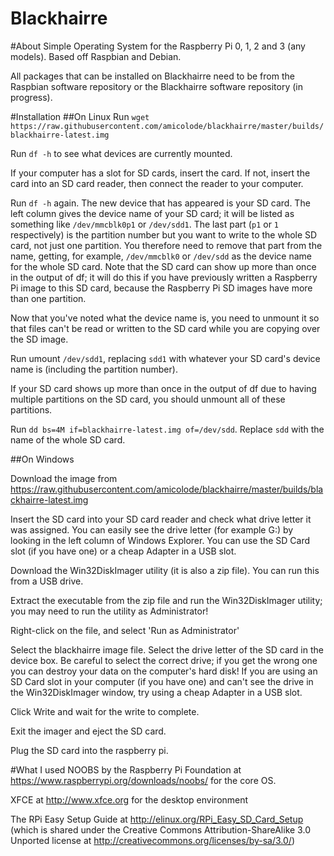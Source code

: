 Blackhairre
=====

#About
Simple Operating System for the Raspberry Pi 0, 1, 2 and 3 (any models). Based off Raspbian and Debian.

All packages that can be installed on Blackhairre need to be from the Raspbian software repository or the Blackhairre software repository (in progress).

#Installation
##On Linux
Run `wget https://raw.githubusercontent.com/amicolode/blackhairre/master/builds/blackhairre-latest.img`

Run `df -h` to see what devices are currently mounted.

If your computer has a slot for SD cards, insert the card. If not, insert the card into an SD card reader, then connect the reader to your computer.

Run `df -h` again. The new device that has appeared is your SD card. The left column gives the device name of your SD card; it will be listed as something like `/dev/mmcblk0p1` or `/dev/sdd1`. The last part (`p1` or `1` respectively) is the partition number but you want to write to the whole SD card, not just one partition. You therefore need to remove that part from the name, getting, for example, `/dev/mmcblk0` or `/dev/sdd` as the device name for the whole SD card. Note that the SD card can show up more than once in the output of df; it will do this if you have previously written a Raspberry Pi image to this SD card, because the Raspberry Pi SD images have more than one partition.

Now that you've noted what the device name is, you need to unmount it so that files can't be read or written to the SD card while you are copying over the SD image.

Run umount `/dev/sdd1`, replacing `sdd1` with whatever your SD card's device name is (including the partition number).

If your SD card shows up more than once in the output of df due to having multiple partitions on the SD card, you should unmount all of these partitions.

Run `dd bs=4M if=blackhairre-latest.img of=/dev/sdd`. Replace `sdd` with the name of the whole SD card.

##On Windows

Download the image from https://raw.githubusercontent.com/amicolode/blackhairre/master/builds/blackhairre-latest.img

Insert the SD card into your SD card reader and check what drive letter it was assigned. You can easily see the drive letter (for example G:) by looking in the left column of Windows Explorer. You can use the SD Card slot (if you have one) or a cheap Adapter in a USB slot.

Download the Win32DiskImager utility (it is also a zip file). You can run this from a USB drive.

Extract the executable from the zip file and run the Win32DiskImager utility; you may need to run the utility as Administrator! 

Right-click on the file, and select 'Run as Administrator'

Select the blackhairre image file.
Select the drive letter of the SD card in the device box. Be careful to select the correct drive; if you get the wrong one you can destroy your data on the computer's hard disk! If you are using an SD Card slot in your computer (if you have one) and can't see the drive in the Win32DiskImager window, try using a cheap Adapter in a USB slot.

Click Write and wait for the write to complete.

Exit the imager and eject the SD card.

Plug the SD card into the raspberry pi.

#What I used
NOOBS by the Raspberry Pi Foundation at https://www.raspberrypi.org/downloads/noobs/ for the core OS.

XFCE at http://www.xfce.org for the desktop environment

The RPi Easy Setup Guide at http://elinux.org/RPi_Easy_SD_Card_Setup (which is shared under the Creative Commons Attribution-ShareAlike 3.0 Unported license at http://creativecommons.org/licenses/by-sa/3.0/)



